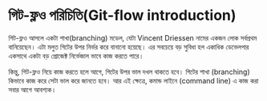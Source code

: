 # গিট-ফ্লও পরিচিতি(Git-flow introduction)

গিট-ফ্লও আসলে একটা শাখা(branching) মডেল, যেটা Vincent Driessen নামের একজন লোক সর্বপ্রথম বানিয়েছেন।  এটা মলুত গিটের উপর নির্ভর করে বানানো হয়েছে। এর সবচেয়ে বড় সুবিধা হল একাধিক ডেভেলপার একসাথে একটা বড় প্রোজেক্ট নির্ভেজাল ভাবে কাজ করতে পারে।

কিন্তু, গিট-ফ্লও নিয়ে কাজ করতে হলে আগে, গিটের উপর ভাল দখল থাকতে হবে। গিটের শাখা (branching) কিভাবে কাজ করে সেটা ভাল করে জানতে হবে। আর এই ক্ষেত্রে, কমান্ড লাইনে (command line) এ কাজ করা সবার আগে আবশ্যক।
